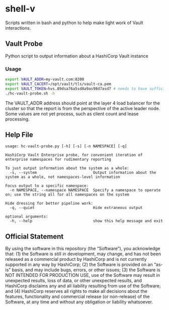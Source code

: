 # shell-v
Scripts written in bash and python to help make light work of Vault interactions.

## Vault Probe
Python script to output information about a HashiCorp Vault instance

### Usage
```bash
export VAULT_ADDR=my-vault.com:8200
export VAULT_CACERT=/opt/vault/tls/vault-ca.pem
export VAULT_TOKEN=hvs.89dsa76a5sd8a9as98d7asd7	# needs to have sufficient rights over the cluster; do not use the root token
./hc-vault-probe.sh -h
```
The VAULT_ADDR address should point at the layer 4 load balancer for the cluster so that the report is from the perspective of the active leader node.
Some values are not yet process, such as client count and lease processing.

## Help File

```shell
usage: hc-vault-probe.py [-h] [-s] [-n NAMESPACE] [-q]

HashiCorp Vault Enterprise probe, for convenient iteration of enterprise namespaces for rudimentary reporting

To just output information about the system as a whole:
  -s, --system                         Output information about the system as a whole, not namespaces-level information

Focus output to a specific namespace:
  -n NAMESPACE, --namespace NAMESPACE  Specify a namespace to operate on; use the string all for all namespaces on the system

Hide dressing for better pipeline work:
  -q, --quiet                          Hide extraneous output

optional arguments:
  -h, --help                           show this help message and exit
```

## Official Statement

By using the software in this repository (the “Software”), you acknowledge that: (1) the Software is still in development, may change, and has not been released as a commercial product by HashiCorp and is not currently supported in any way by HashiCorp; (2) the Software is provided on an “as-is” basis, and may include bugs, errors, or other issues; (3) the Software is NOT INTENDED FOR PRODUCTION USE, use of the Software may result in unexpected results, loss of data, or other unexpected results, and HashiCorp disclaims any and all liability resulting from use of the Software; and (4) HashiCorp reserves all rights to make all decisions about the features, functionality and commercial release (or non-release) of the Software, at any time and without any obligation or liability whatsoever.

